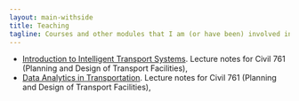 ```yaml
---
layout: main-withside
title: Teaching
tagline: Courses and other modules that I am (or have been) involved in teaching
---
```


- [Introduction to Intelligent Transport Systems]({{site.url}}/{{site.baseurl}}/p/2020-Civil761-C1.html). Lecture notes for Civil 761 (Planning and Design of Transport Facilities),
- [Data Analytics in Transportation]({{site.url}}/{{site.baseurl}}/p/2020-Civil761-C2.html). Lecture notes for Civil 761 (Planning and Design of Transport Facilities),
 

&nbsp;
